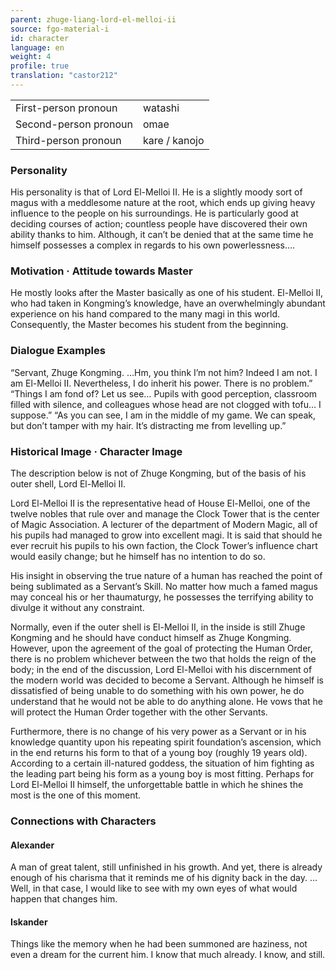 ```yaml
---
parent: zhuge-liang-lord-el-melloi-ii
source: fgo-material-i
id: character
language: en
weight: 4
profile: true
translation: "castor212"
---
```


<table>
  <tr><td>First-person pronoun</td><td>watashi</td></tr>
  <tr><td>Second-person pronoun</td><td>omae</td></tr>
  <tr><td>Third-person pronoun</td><td>kare / kanojo</td></tr>
</table>

### Personality

His personality is that of Lord El-Melloi II.
He is a slightly moody sort of magus with a meddlesome nature at the root, which ends up giving heavy influence to the people on his surroundings.
He is particularly good at deciding courses of action; countless people have discovered their own ability thanks to him.
Although, it can’t be denied that at the same time he himself possesses a complex in regards to his own powerlessness….

### Motivation · Attitude towards Master

He mostly looks after the Master basically as one of his student.
El-Melloi II, who had taken in Kongming’s knowledge, have an overwhelmingly abundant experience on his hand compared to the many magi in this world. Consequently, the Master becomes his student from the beginning.

### Dialogue Examples

“Servant, Zhuge Kongming. …Hm, you think I’m not him?
Indeed I am not. I am El-Melloi II. Nevertheless, I do inherit his power. There is no problem.”
“Things I am fond of? Let us see… Pupils with good perception, classroom filled with silence, and colleagues whose head are not clogged with tofu… I suppose.”
“As you can see, I am in the middle of my game. We can speak, but don’t tamper with my hair. It’s distracting me from levelling up.”

### Historical Image · Character Image

The description below is not of Zhuge Kongming, but of the basis of his outer shell, Lord El-Melloi II.

Lord El-Melloi II is the representative head of House El-Melloi, one of the twelve nobles that rule over and manage the Clock Tower that is the center of Magic Association. A lecturer of the department of Modern Magic, all of his pupils had managed to grow into excellent magi.
It is said that should he ever recruit his pupils to his own faction, the Clock Tower’s influence chart would easily change; but he himself has no intention to do so.

His insight in observing the true nature of a human has reached the point of being sublimated as a Servant’s Skill. No matter how much a famed magus may conceal his or her thaumaturgy, he possesses the terrifying ability to divulge it without any constraint.

Normally, even if the outer shell is El-Melloi II, in the inside is still Zhuge Kongming and he should have conduct himself as Zhuge Kongming. However, upon the agreement of the goal of protecting the Human Order, there is no problem whichever between the two that holds the reign of the body; in the end of the discussion, Lord El-Melloi with his discernment of the modern world was decided to become a Servant.
Although he himself is dissatisfied of being unable to do something with his own power, he do understand that he would not be able to do anything alone. He vows that he will protect the Human Order together with the other Servants.

Furthermore, there is no change of his very power as a Servant or in his knowledge quantity upon his repeating spirit foundation’s ascension, which in the end returns his form to that of a young boy (roughly 19 years old).
According to a certain ill-natured goddess, the situation of him fighting as the leading part being his form as a young boy is most fitting. Perhaps for Lord El-Melloi II himself, the unforgettable battle in which he shines the most is the one of this moment.

### Connections with Characters

#### Alexander

A man of great talent, still unfinished in his growth. And yet, there is already enough of his charisma that it reminds me of his dignity back in the day. …Well, in that case, I would like to see with my own eyes of what would happen that changes him.

#### Iskander

Things like the memory when he had been summoned are haziness, not even a dream for the current him. I know that much already. I know, and still.
